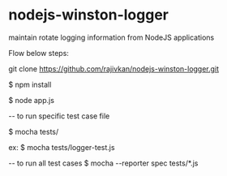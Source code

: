 nodejs-winston-logger
=====================

maintain rotate logging information from NodeJS applications

Flow below steps:

git clone https://github.com/rajivkan/nodejs-winston-logger.git

$ npm install

$ node app.js


-- to run specific test case file

$ mocha tests/<filename> 

ex: $ mocha tests/logger-test.js

-- to run all test cases
$ mocha --reporter spec tests/*.js
